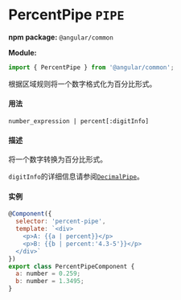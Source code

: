 # PercentPipe `PIPE`
**npm package:** `@angular/common`

**Module:**
```javascript
import { PercentPipe } from '@angular/common';
```
根据区域规则将一个数字格式化为百分比形式。

#### 用法
`number_expression | percent[:digitInfo]`

#### 描述
将一个数字转换为百分比形式。

`digitInfo`的详细信息请参阅[`DecimalPipe`](./decimalPipe.md)。

#### 实例
```javascript
@Component({
  selector: 'percent-pipe',
  template: `<div>
    <p>A: {{a | percent}}</p>
    <p>B: {{b | percent:'4.3-5'}}</p>
  </div>`
})
export class PercentPipeComponent {
  a: number = 0.259;
  b: number = 1.3495;
}
```
